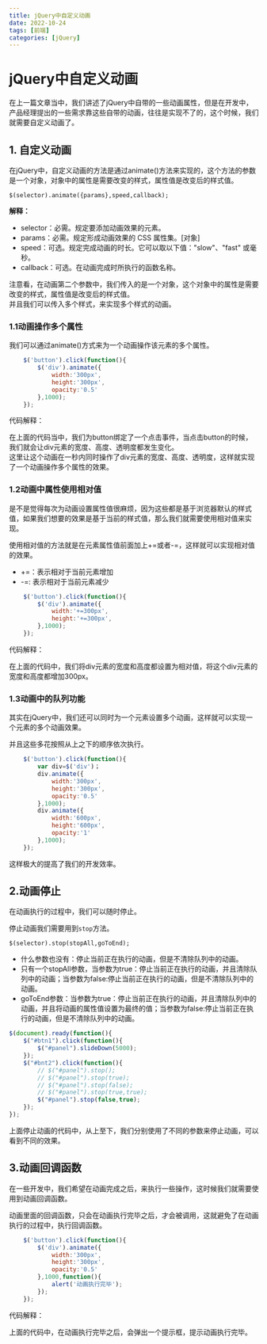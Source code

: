 ```yaml
---
title: jQuery中自定义动画
date: 2022-10-24
tags: [前端]
categories: [jQuery]
---
```

# jQuery中自定义动画

在上一篇文章当中，我们讲述了jQuery中自带的一些动画属性，但是在开发中，产品经理提出的一些需求靠这些自带的动画，往往是实现不了的，这个时候，我们就需要自定义动画了。

## 1. 自定义动画

在jQuery中，自定义动画的方法是通过animate()方法来实现的，这个方法的参数是一个对象，对象中的属性是需要改变的样式，属性值是改变后的样式值。

`$(selector).animate({params},speed,callback);`

**解释：**

- selector：必需。规定要添加动画效果的元素。
- params：必需。规定形成动画效果的 CSS 属性集。[对象]
- speed：可选。规定完成动画的时长。它可以取以下值："slow"、"fast" 或毫秒。
- callback：可选。在动画完成时所执行的函数名称。

注意看，在动画第二个参数中，我们传入的是一个对象，这个对象中的属性是需要改变的样式，属性值是改变后的样式值。  
并且我们可以传入多个样式，来实现多个样式的动画。

### 1.1动画操作多个属性

我们可以通过animate()方式来为一个动画操作该元素的多个属性。

```js
    $('button').click(function(){
        $('div').animate({
            width:'300px',
            height:'300px',
            opacity:'0.5'
        },1000);
    });
```

代码解释：

在上面的代码当中，我们为button绑定了一个点击事件，当点击button的时候，我们就会让div元素的宽度、高度、透明度都发生变化。  
这里让这个动画在一秒内同时操作了div元素的宽度、高度、透明度，这样就实现了一个动画操作多个属性的效果。

### 1.2动画中属性使用相对值

是不是觉得每次为动画设置属性值很麻烦，因为这些都是基于浏览器默认的样式值，如果我们想要的效果是基于当前的样式值，那么我们就需要使用相对值来实现。

使用相对值的方法就是在元素属性值前面加上+=或者-=，这样就可以实现相对值的效果。

- +=：表示相对于当前元素增加
- -=: 表示相对于当前元素减少

```js
    $('button').click(function(){
        $('div').animate({
            width:'+=300px',
            height:'+=300px',
        },1000);
    });
```

代码解释：

在上面的代码中，我们将div元素的宽度和高度都设置为相对值，将这个div元素的宽度和高度都增加300px。

### 1.3动画中的队列功能

其实在jQuery中，我们还可以同时为一个元素设置多个动画，这样就可以实现一个元素的多个动画效果。

并且这些多花按照从上之下的顺序依次执行。

```js
    $('button').click(function(){
        var div=$('div')；
        div.animate({
            width:'300px',
            height:'300px',
            opacity:'0.5'
        },1000);
        div.animate({
            width:'600px',
            height:'600px',
            opacity:'1'
        },1000);
    });
```

这样极大的提高了我们的开发效率。

## 2.动画停止

在动画执行的过程中，我们可以随时停止。

停止动画我们需要用到`stop`方法。

`$(selector).stop(stopAll,goToEnd);`

- 什么参数也没有：停止当前正在执行的动画，但是不清除队列中的动画。
- 只有一个stopAll参数，当参数为true：停止当前正在执行的动画，并且清除队列中的动画；当参数为false:停止当前正在执行的动画，但是不清除队列中的动画。
- goToEnd参数：当参数为true：停止当前正在执行的动画，并且清除队列中的动画，并且将动画的属性值设置为最终的值；当参数为false:停止当前正在执行的动画，但是不清除队列中的动画。

```js
$(document).ready(function(){
    $("#btn1").click(function(){
        $("#panel").slideDown(5000);
    });
    $("#bnt2").click(function(){
        // $("#panel").stop();
        // $("#panel").stop(true);
        // $("#panel").stop(false);
        // $("#panel").stop(true,true);
        $("#panel").stop(false,true);
    });
});
```

上面停止动画的代码中，从上至下，我们分别使用了不同的参数来停止动画，可以看到不同的效果。

## 3.动画回调函数

在一些开发中，我们希望在动画完成之后，来执行一些操作，这时候我们就需要使用到动画回调函数。

动画里面的回调函数，只会在动画执行完毕之后，才会被调用，这就避免了在动画执行的过程中，执行回调函数。

```js
    $('button').click(function(){
        $('div').animate({
            width:'300px',
            height:'300px',
            opacity:'0.5'
        },1000,function(){
            alert('动画执行完毕');
        });
    });
``` 

代码解释：

上面的代码中，在动画执行完毕之后，会弹出一个提示框，提示动画执行完毕。